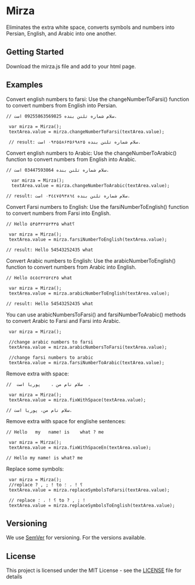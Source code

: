 # Mirza
Eliminates the extra white space, converts symbols and numbers into Persian, English, and Arabic into one another.

## Getting Started

Download the mirza.js file and add to your html page.

## Examples
Convert english numbers to farsi:
Use the changeNumberToFarsi() function to convert numbers from English into Persian.

```
// سلام شماره تلنن بنده 09255863569825 است.

 var mirza = Mirza();
 textArea.value = mirza.changeNumberToFarsi(textArea.value);
 
 // result: سلام شماره تلنن بنده ۰۹۲۵۵۸۶۳۵۶۹۸۲۵ است. 
```
Convert english numbers to Arabic:
Use the changeNumberToArabic() function to convert numbers from English into Arabic.
```
// سلام شماره تلنن بنده 03447593864 است.

  var mirza = Mirza();
  textArea.value = mirza.changeNumberToArabic(textArea.value);

// result: سلام شماره تلنن بنده ٠٣٤٤٧٥٩٣٨٦٤ است. 
```

Convert Farsi numbers to English:
Use the farsiNumberToEnglish() function to convert numbers from Farsi into English.

```
// Hello ۵۴۵۴۳۲۵۲۴۳۵ what؟

 var mirza = Mirza();
 textArea.value = mirza.farsiNumberToEnglish(textArea.value);

// result: Hello 54543252435 what 
```
Convert Arabic numbers to English:
Use the arabicNumberToEnglish() function to convert numbers from Arabic into English.

```
// Hello ٥٤٥٤٣٢٥٢٤٣٥ what 

 var mirza = Mirza();
 textArea.value = mirza.arabicNumberToEnglish(textArea.value);

// result: Hello 54543252435 what 
```
You can use arabicNumbersToFarsi() and farsiNumberToArabic() methods to convert Arabic to Farsi and Farsi into Arabic.

```
 var mirza = Mirza();

 //change arabic numbers to farsi
 textArea.value = mirza.arabicNumbersToFarsi(textArea.value);

 //change farsi numbers to arabic
 textArea.value = mirza.farsiNumberToArabic(textArea.value);

```
Remove extra with space: 

```
//  سلام نام من ،    پوریا است  .   

 var mirza = Mirza();
 textArea.value = mirza.fixWithSpace(textArea.value);

// سلام نام من، پوریا است.

```
Remove extra with space for englishe sentences:
```
// Hello   my   name! is    what ? me

 var mirza = Mirza();
 textArea.value = mirza.fixWithSpaceEn(textArea.value);

// Hello my name! is what? me

```
Replace some symbols:

```
 var mirza = Mirza();
 //replace ? , ; ! to ؟ ! ، ؛
 textArea.value = mirza.replaceSymbolsToFarsi(textArea.value);

 // replace ؟ ! ، ؛ to ? , ; !
 textArea.value = mirza.replaceSymbolsToEnglish(textArea.value);
```
## Versioning

We use [SemVer](http://semver.org/) for versioning. For the versions available.

## License

This project is licensed under the MIT License - see the [LICENSE](LICENSE) file for details
